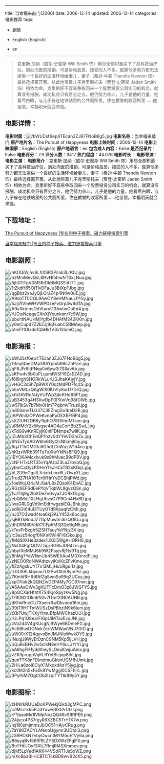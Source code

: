 
---
title: 当幸福来敲门(2006)
date: 2006-12-14
updated: 2006-12-14
categories: 电影推荐
tags:
- 剧情

- English (English)
- en
---


> 克里斯·加纳（威尔·史密斯 Will Smith 饰）用尽全部积蓄买下了高科技治疗仪，到处向医院推销，可是价格高昂，接受的人不多。就算他多努力都无法提供一个良好的生活环境给妻儿，妻子（桑迪·牛顿 Thandie Newton 饰）最终选择离开家。从此他带着儿子克里斯托夫（贾登·史密斯 Jaden Smith 饰）相依为命。克里斯好不容易争取回来一个股票投资公司实习的机会，就算没有报酬，成功机会只有百分之五，他仍努力奋斗，儿子是他的力量。他看尽白眼，与儿子躲在地铁站里的公共厕所里，住在教堂的收容所里……他坚信，幸福明天就会来临。

## **电影详情**：

**电影封面**：<img src="https://image.tmdb.org/t/p/w200/bWUDsf6ep4TEcan3ZJ67FNoB6g5.jpg" alt="/bWUDsf6ep4TEcan3ZJ67FNoB6g5.jpg" title="/bWUDsf6ep4TEcan3ZJ67FNoB6g5.jpg">
**电影名称**：当幸福来敲门
**原产地片名**：The Pursuit of Happyness
**电影上映时间**：2006-12-14
**电影上映国家**：English (English)
**原产地语言**：en
**包含成人内容**：False
**是否纪录片**：False
**电影评分**：7.9
**评分人数**：9417
**热门程度**：44.076
**电影时长**：
**电影导演**：
**电影主演**：
**电影简介**：克里斯·加纳（威尔·史密斯 Will Smith 饰）用尽全部积蓄买下了高科技治疗仪，到处向医院推销，可是价格高昂，接受的人不多。就算他多努力都无法提供一个良好的生活环境给妻儿，妻子（桑迪·牛顿 Thandie Newton 饰）最终选择离开家。从此他带着儿子克里斯托夫（贾登·史密斯 Jaden Smith 饰）相依为命。克里斯好不容易争取回来一个股票投资公司实习的机会，就算没有报酬，成功机会只有百分之五，他仍努力奋斗，儿子是他的力量。他看尽白眼，与儿子躲在地铁站里的公共厕所里，住在教堂的收容所里……他坚信，幸福明天就会来临。

## **下载地址**：
[The Pursuit of Happyness |专业的种子搜索、磁力链接搜索引擎](https://movie.amd794.com:2083/?search=The%20Pursuit%20of%20Happyness&ordering=&mode=match_phrase&page_size=10&page=1)

[当幸福来敲门 |专业的种子搜索、磁力链接搜索引擎](https://movie.amd794.com:2083/?search=%E5%BD%93%E5%B9%B8%E7%A6%8F%E6%9D%A5%E6%95%B2%E9%97%A8&ordering=&mode=match_phrase&page_size=10&page=1)
 

## **电影剧照**：
<img src="https://image.tmdb.org/t/p/original/nKOQiWjhv6LXXSR3PiIab3LrKtU.jpg" alt="/nKOQiWjhv6LXXSR3PiIab3LrKtU.jpg" title="/nKOQiWjhv6LXXSR3PiIab3LrKtU.jpg"><img src="https://image.tmdb.org/t/p/original/nzMmMevQsL6HvHfi4rwNT0xLNuu.jpg" alt="/nzMmMevQsL6HvHfi4rwNT0xLNuu.jpg" title="/nzMmMevQsL6HvHfi4rwNT0xLNuu.jpg"><img src="https://image.tmdb.org/t/p/original/5jhG1lTgV0MS6tDkBMQSSitttTT.jpg" alt="/5jhG1lTgV0MS6tDkBMQSSitttTT.jpg" title="/5jhG1lTgV0MS6tDkBMQSSitttTT.jpg"><img src="https://image.tmdb.org/t/p/original/1tZkdH65OjTIvDFaJu3BtXpFJbg.jpg" alt="/1tZkdH65OjTIvDFaJu3BtXpFJbg.jpg" title="/1tZkdH65OjTIvDFaJu3BtXpFJbg.jpg"><img src="https://image.tmdb.org/t/p/original/qgBbz2xaJyQjLOrJZ4p4Ntlw0uE.jpg" alt="/qgBbz2xaJyQjLOrJZ4p4Ntlw0uE.jpg" title="/qgBbz2xaJyQjLOrJZ4p4Ntlw0uE.jpg"><img src="https://image.tmdb.org/t/p/original/A9sbTT0CQL9AwCY8eHMNauLP1Gy.jpg" alt="/A9sbTT0CQL9AwCY8eHMNauLP1Gy.jpg" title="/A9sbTT0CQL9AwCY8eHMNauLP1Gy.jpg"><img src="https://image.tmdb.org/t/p/original/5Jij7tVmWHVWPOzeFvGrp3w9dTA.jpg" alt="/5Jij7tVmWHVWPOzeFvGrp3w9dTA.jpg" title="/5Jij7tVmWHVWPOzeFvGrp3w9dTA.jpg"><img src="https://image.tmdb.org/t/p/original/A9aXktnnsOdVtpryO3AwtwOuEd4.jpg" alt="/A9aXktnnsOdVtpryO3AwtwOuEd4.jpg" title="/A9aXktnnsOdVtpryO3AwtwOuEd4.jpg"><img src="https://image.tmdb.org/t/p/original/rUCtxNceqeCXnXjYxunktmr7c9W.jpg" alt="/rUCtxNceqeCXnXjYxunktmr7c9W.jpg" title="/rUCtxNceqeCXnXjYxunktmr7c9W.jpg"><img src="https://image.tmdb.org/t/p/original/pbuhtNAUHMjYgfb4DHAfM242KKm.jpg" alt="/pbuhtNAUHMjYgfb4DHAfM242KKm.jpg" title="/pbuhtNAUHMjYgfb4DHAfM242KKm.jpg"><img src="https://image.tmdb.org/t/p/original/y0mCupd7Z2kZJj9qFuabC5RMAep.jpg" alt="/y0mCupd7Z2kZJj9qFuabC5RMAep.jpg" title="/y0mCupd7Z2kZJj9qFuabC5RMAep.jpg"><img src="https://image.tmdb.org/t/p/original/otmFt1Olxdo1QbHk1V3v13IoIeC.jpg" alt="/otmFt1Olxdo1QbHk1V3v13IoIeC.jpg" title="/otmFt1Olxdo1QbHk1V3v13IoIeC.jpg">

## **电影海报**：
<img src="https://image.tmdb.org/t/p/original/bWUDsf6ep4TEcan3ZJ67FNoB6g5.jpg" alt="/bWUDsf6ep4TEcan3ZJ67FNoB6g5.jpg" title="/bWUDsf6ep4TEcan3ZJ67FNoB6g5.jpg"><img src="https://image.tmdb.org/t/p/original/1BmyQbeDMp39AYpbAiRBcZhPzxl.jpg" alt="/1BmyQbeDMp39AYpbAiRBcZhPzxl.jpg" title="/1BmyQbeDMp39AYpbAiRBcZhPzxl.jpg"><img src="https://image.tmdb.org/t/p/original/qF6JFr6IdfNep0x6yw3i7S8avAb.jpg" alt="/qF6JFr6IdfNep0x6yw3i7S8avAb.jpg" title="/qF6JFr6IdfNep0x6yw3i7S8avAb.jpg"><img src="https://image.tmdb.org/t/p/original/sKFwdv5b0uPLqumlWSPI9ZaEZ4D.jpg" alt="/sKFwdv5b0uPLqumlWSPI9ZaEZ4D.jpg" title="/sKFwdv5b0uPLqumlWSPI9ZaEZ4D.jpg"><img src="https://image.tmdb.org/t/p/original/f6l9rghSHORkWLurUGJhaKAiyjY.jpg" alt="/f6l9rghSHORkWLurUGJhaKAiyjY.jpg" title="/f6l9rghSHORkWLurUGJhaKAiyjY.jpg"><img src="https://image.tmdb.org/t/p/original/vHGC2sSh7pBWXY0qzMdPD7fcjzS.jpg" alt="/vHGC2sSh7pBWXY0qzMdPD7fcjzS.jpg" title="/vHGC2sSh7pBWXY0qzMdPD7fcjzS.jpg"><img src="https://image.tmdb.org/t/p/original/oEoVMLxQAgWlX0IUVty8orD7DrQ.jpg" alt="/oEoVMLxQAgWlX0IUVty8orD7DrQ.jpg" title="/oEoVMLxQAgWlX0IUVty8orD7DrQ.jpg"><img src="https://image.tmdb.org/t/p/original/xtb3AVRqNJyVUfWp3jbrKHq68F1.jpg" alt="/xtb3AVRqNJyVUfWp3jbrKHq68F1.jpg" title="/xtb3AVRqNJyVUfWp3jbrKHq68F1.jpg"><img src="https://image.tmdb.org/t/p/original/uB3453g4H3XwDpP0PXwVq98fOWb.jpg" alt="/uB3453g4H3XwDpP0PXwVq98fOWb.jpg" title="/uB3453g4H3XwDpP0PXwVq98fOWb.jpg"><img src="https://image.tmdb.org/t/p/original/w57lkSv7b7Mv0HmTPqbmVTruzii.jpg" alt="/w57lkSv7b7Mv0HmTPqbmVTruzii.jpg" title="/w57lkSv7b7Mv0HmTPqbmVTruzii.jpg"><img src="https://image.tmdb.org/t/p/original/nd0SsnvTLG37C3FZnqjGo1beD2R.jpg" alt="/nd0SsnvTLG37C3FZnqjGo1beD2R.jpg" title="/nd0SsnvTLG37C3FZnqjGo1beD2R.jpg"><img src="https://image.tmdb.org/t/p/original/jAPWniIzOPWeKvnaPuGEXBF9iP4.jpg" alt="/jAPWniIzOPWeKvnaPuGEXBF9iP4.jpg" title="/jAPWniIzOPWeKvnaPuGEXBF9iP4.jpg"><img src="https://image.tmdb.org/t/p/original/sXZtUH2DBRyTtphO78O5hdM1snn.jpg" alt="/sXZtUH2DBRyTtphO78O5hdM1snn.jpg" title="/sXZtUH2DBRyTtphO78O5hdM1snn.jpg"><img src="https://image.tmdb.org/t/p/original/uRMMtYZkWyqsc4AO4aCoHBbZSwL.jpg" alt="/uRMMtYZkWyqsc4AO4aCoHBbZSwL.jpg" title="/uRMMtYZkWyqsc4AO4aCoHBbZSwL.jpg"><img src="https://image.tmdb.org/t/p/original/kTdG9wKnREyjK6nlFDNmpe7wlIK.jpg" alt="/kTdG9wKnREyjK6nlFDNmpe7wlIK.jpg" title="/kTdG9wKnREyjK6nlFDNmpe7wlIK.jpg"><img src="https://image.tmdb.org/t/p/original/iZuMb3ChEdQP1hzv0dYYeVD3mZu.jpg" alt="/iZuMb3ChEdQP1hzv0dYYeVD3mZu.jpg" title="/iZuMb3ChEdQP1hzv0dYYeVD3mZu.jpg"><img src="https://image.tmdb.org/t/p/original/6NExTydAGWbtv6Gyt2cNfcmjhby.jpg" alt="/6NExTydAGWbtv6Gyt2cNfcmjhby.jpg" title="/6NExTydAGWbtv6Gyt2cNfcmjhby.jpg"><img src="https://image.tmdb.org/t/p/original/9qJT1hOMGfuRGhdLChWuzW1d4co.jpg" alt="/9qJT1hOMGfuRGhdLChWuzW1d4co.jpg" title="/9qJT1hOMGfuRGhdLChWuzW1d4co.jpg"><img src="https://image.tmdb.org/t/p/original/hKIzxWRb391Tu7uXIwYkINs8FQ9.jpg" alt="/hKIzxWRb391Tu7uXIwYkINs8FQ9.jpg" title="/hKIzxWRb391Tu7uXIwYkINs8FQ9.jpg"><img src="https://image.tmdb.org/t/p/original/lBYOKAMcxIvuk9s9hMuecB9dPBV.jpg" alt="/lBYOKAMcxIvuk9s9hMuecB9dPBV.jpg" title="/lBYOKAMcxIvuk9s9hMuecB9dPBV.jpg"><img src="https://image.tmdb.org/t/p/original/cNFHTxLRT35vYqAUpZ3LaZrbvbQ.jpg" alt="/cNFHTxLRT35vYqAUpZ3LaZrbvbQ.jpg" title="/cNFHTxLRT35vYqAUpZ3LaZrbvbQ.jpg"><img src="https://image.tmdb.org/t/p/original/ybmCaOyzPDHvYfkJHCsTR2xKGqL.jpg" alt="/ybmCaOyzPDHvYfkJHCsTR2xKGqL.jpg" title="/ybmCaOyzPDHvYfkJHCsTR2xKGqL.jpg"><img src="https://image.tmdb.org/t/p/original/bL2D9eGgclL7ckdxLmx6LzOwpYL.jpg" alt="/bL2D9eGgclL7ckdxLmx6LzOwpYL.jpg" title="/bL2D9eGgclL7ckdxLmx6LzOwpYL.jpg"><img src="https://image.tmdb.org/t/p/original/1rudZ7HA1OTcr0fHnYyDCShjPWd.jpg" alt="/1rudZ7HA1OTcr0fHnYyDCShjPWd.jpg" title="/1rudZ7HA1OTcr0fHnYyDCShjPWd.jpg"><img src="https://image.tmdb.org/t/p/original/1oeWqLQ4JMJGarL8xZQaoK4EbAC.jpg" alt="/1oeWqLQ4JMJGarL8xZQaoK4EbAC.jpg" title="/1oeWqLQ4JMJGarL8xZQaoK4EbAC.jpg"><img src="https://image.tmdb.org/t/p/original/RGz9EFSdEeRYqVTqbWL8gvzQSn.jpg" alt="/RGz9EFSdEeRYqVTqbWL8gvzQSn.jpg" title="/RGz9EFSdEeRYqVTqbWL8gvzQSn.jpg"><img src="https://image.tmdb.org/t/p/original/fvJTSj9g2IbXDeZv0vyaZJORkfS.jpg" alt="/fvJTSj9g2IbXDeZv0vyaZJORkfS.jpg" title="/fvJTSj9g2IbXDeZv0vyaZJORkfS.jpg"><img src="https://image.tmdb.org/t/p/original/ebQlMdt1XLHgUbvsO7P9Cm4Hx6D.jpg" alt="/ebQlMdt1XLHgUbvsO7P9Cm4Hx6D.jpg" title="/ebQlMdt1XLHgUbvsO7P9Cm4Hx6D.jpg"><img src="https://image.tmdb.org/t/p/original/lwsGRL0gVd9mEdfrwgebiEQJBhk.jpg" alt="/lwsGRL0gVd9mEdfrwgebiEQJBhk.jpg" title="/lwsGRL0gVd9mEdfrwgebiEQJBhk.jpg"><img src="https://image.tmdb.org/t/p/original/ed9jGt64uI3TUyO7d9XpaqfzCMt.jpg" alt="/ed9jGt64uI3TUyO7d9XpaqfzCMt.jpg" title="/ed9jGt64uI3TUyO7d9XpaqfzCMt.jpg"><img src="https://image.tmdb.org/t/p/original/nJ07O3wad4toa6kj3ALY452x6oc.jpg" alt="/nJ07O3wad4toa6kj3ALY452x6oc.jpg" title="/nJ07O3wad4toa6kj3ALY452x6oc.jpg"><img src="https://image.tmdb.org/t/p/original/sjBBTkBodJZ7GpMuwtm3izQGlUu.jpg" alt="/sjBBTkBodJZ7GpMuwtm3izQGlUu.jpg" title="/sjBBTkBodJZ7GpMuwtm3izQGlUu.jpg"><img src="https://image.tmdb.org/t/p/original/dhDRM80VdiX1CFphM3j3QeBgN5.jpg" alt="/dhDRM80VdiX1CFphM3j3QeBgN5.jpg" title="/dhDRM80VdiX1CFphM3j3QeBgN5.jpg"><img src="https://image.tmdb.org/t/p/original/xTevFrBzgh5j2SH7auyYeYNjz3X.jpg" alt="/xTevFrBzgh5j2SH7auyYeYNjz3X.jpg" title="/xTevFrBzgh5j2SH7auyYeYNjz3X.jpg"><img src="https://image.tmdb.org/t/p/original/ic3aJz54ogf0NXnKWl4Fr8t3ko.jpg" alt="/ic3aJz54ogf0NXnKWl4Fr8t3ko.jpg" title="/ic3aJz54ogf0NXnKWl4Fr8t3ko.jpg"><img src="https://image.tmdb.org/t/p/original/fMdS0XHe3zdex1JX0i5WgAHORH0.jpg" alt="/fMdS0XHe3zdex1JX0i5WgAHORH0.jpg" title="/fMdS0XHe3zdex1JX0i5WgAHORH0.jpg"><img src="https://image.tmdb.org/t/p/original/NxDl4PgtQOVZzigrRG85JDR4Lm.jpg" alt="/NxDl4PgtQOVZzigrRG85JDR4Lm.jpg" title="/NxDl4PgtQOVZzigrRG85JDR4Lm.jpg"><img src="https://image.tmdb.org/t/p/original/hbyfXeMMJ6b9W2PsyjvRjTts9Tq.jpg" alt="/hbyfXeMMJ6b9W2PsyjvRjTts9Tq.jpg" title="/hbyfXeMMJ6b9W2PsyjvRjTts9Tq.jpg"><img src="https://image.tmdb.org/t/p/original/8hMg7YeWNmUb45WEXAu4M0XmrdF.jpg" alt="/8hMg7YeWNmUb45WEXAu4M0XmrdF.jpg" title="/8hMg7YeWNmUb45WEXAu4M0XmrdF.jpg"><img src="https://image.tmdb.org/t/p/original/zNEOORdNWAdtzvyiKxIKcZFvKme.jpg" alt="/zNEOORdNWAdtzvyiKxIKcZFvKme.jpg" title="/zNEOORdNWAdtzvyiKxIKcZFvKme.jpg"><img src="https://image.tmdb.org/t/p/original/flZzAgxkUY17x13MLjHuURgui1z.jpg" alt="/flZzAgxkUY17x13MLjHuURgui1z.jpg" title="/flZzAgxkUY17x13MLjHuURgui1z.jpg"><img src="https://image.tmdb.org/t/p/original/lL0USBLkbymo7U3PwOlbV8ymPsI.jpg" alt="/lL0USBLkbymo7U3PwOlbV8ymPsI.jpg" title="/lL0USBLkbymo7U3PwOlbV8ymPsI.jpg"><img src="https://image.tmdb.org/t/p/original/7KmhfRH6dfAfZg5wnSo99q3UCxy.jpg" alt="/7KmhfRH6dfAfZg5wnSo99q3UCxy.jpg" title="/7KmhfRH6dfAfZg5wnSo99q3UCxy.jpg"><img src="https://image.tmdb.org/t/p/original/spO1Iok2kQQNZwDEP4My7GC97mm.jpg" alt="/spO1Iok2kQQNZwDEP4My7GC97mm.jpg" title="/spO1Iok2kQQNZwDEP4My7GC97mm.jpg"><img src="https://image.tmdb.org/t/p/original/A6AAxOWv3gKUTFcDmO3z8JWGFYS.jpg" alt="/A6AAxOWv3gKUTFcDmO3z8JWGFYS.jpg" title="/A6AAxOWv3gKUTFcDmO3z8JWGFYS.jpg"><img src="https://image.tmdb.org/t/p/original/8pQCXarHthtX7S4KjoSpyzkw5Ng.jpg" alt="/8pQCXarHthtX7S4KjoSpyzkw5Ng.jpg" title="/8pQCXarHthtX7S4KjoSpyzkw5Ng.jpg"><img src="https://image.tmdb.org/t/p/original/f79DB2IOlmEN2v7lTmfXlN0AUHB.jpg" alt="/f79DB2IOlmEN2v7lTmfXlN0AUHB.jpg" title="/f79DB2IOlmEN2v7lTmfXlN0AUHB.jpg"><img src="https://image.tmdb.org/t/p/original/dKfwffncCU7XsecrRwDkvooe16m.jpg" alt="/dKfwffncCU7XsecrRwDkvooe16m.jpg" title="/dKfwffncCU7XsecrRwDkvooe16m.jpg"><img src="https://image.tmdb.org/t/p/original/39jT9HTTmWUSzDsPBhztN9k6lum.jpg" alt="/39jT9HTTmWUSzDsPBhztN9k6lum.jpg" title="/39jT9HTTmWUSzDsPBhztN9k6lum.jpg"><img src="https://image.tmdb.org/t/p/original/tXb7UwjTKXyYImuBfpMWChazUUI.jpg" alt="/tXb7UwjTKXyYImuBfpMWChazUUI.jpg" title="/tXb7UwjTKXyYImuBfpMWChazUUI.jpg"><img src="https://image.tmdb.org/t/p/original/rULPq1Q8earFlGpUiMTavEvqJNI.jpg" alt="/rULPq1Q8earFlGpUiMTavEvqJNI.jpg" title="/rULPq1Q8earFlGpUiMTavEvqJNI.jpg"><img src="https://image.tmdb.org/t/p/original/cVo2d4V4gKUcgNj9Wye6BDnIeFG.jpg" alt="/cVo2d4V4gKUcgNj9Wye6BDnIeFG.jpg" title="/cVo2d4V4gKUcgNj9Wye6BDnIeFG.jpg"><img src="https://image.tmdb.org/t/p/original/Ac5BhwDONekZerlWMWaeVNJ7GtD.jpg" alt="/Ac5BhwDONekZerlWMWaeVNJ7GtD.jpg" title="/Ac5BhwDONekZerlWMWaeVNJ7GtD.jpg"><img src="https://image.tmdb.org/t/p/original/uW00rX124qyvoBnJMJNIoWwkOYS.jpg" alt="/uW00rX124qyvoBnJMJNIoWwkOYS.jpg" title="/uW00rX124qyvoBnJMJNIoWwkOYS.jpg"><img src="https://image.tmdb.org/t/p/original/iNuqjJ9WyEtOznC9NM5Kp5IjLVH.jpg" alt="/iNuqjJ9WyEtOznC9NM5Kp5IjLVH.jpg" title="/iNuqjJ9WyEtOznC9NM5Kp5IjLVH.jpg"><img src="https://image.tmdb.org/t/p/original/oQuBxBHv2w5dlsN8eHY6uLJYrYI.jpg" alt="/oQuBxBHv2w5dlsN8eHY6uLJYrYI.jpg" title="/oQuBxBHv2w5dlsN8eHY6uLJYrYI.jpg"><img src="https://image.tmdb.org/t/p/original/aA6hgFH1yddXmySLOeul0wjuAmx.jpg" alt="/aA6hgFH1yddXmySLOeul0wjuAmx.jpg" title="/aA6hgFH1yddXmySLOeul0wjuAmx.jpg"><img src="https://image.tmdb.org/t/p/original/vZR3pruppVqKLRYetBlcjop8Iht.jpg" alt="/vZR3pruppVqKLRYetBlcjop8Iht.jpg" title="/vZR3pruppVqKLRYetBlcjop8Iht.jpg"><img src="https://image.tmdb.org/t/p/original/qunTTK8nFDimdmuGkbvUQMfhUmk.jpg" alt="/qunTTK8nFDimdmuGkbvUQMfhUmk.jpg" title="/qunTTK8nFDimdmuGkbvUQMfhUmk.jpg"><img src="https://image.tmdb.org/t/p/original/2HlLe6zol6CiyX1MkoxdAzY5jyg.jpg" alt="/2HlLe6zol6CiyX1MkoxdAzY5jyg.jpg" title="/2HlLe6zol6CiyX1MkoxdAzY5jyg.jpg"><img src="https://image.tmdb.org/t/p/original/kc0M2n5xFa0k8YwMggl0CSFhIrL.jpg" alt="/kc0M2n5xFa0k8YwMggl0CSFhIrL.jpg" title="/kc0M2n5xFa0k8YwMggl0CSFhIrL.jpg"><img src="https://image.tmdb.org/t/p/original/3PyINM7GgCOb2lzqlTYTIkB9y5Y.jpg" alt="/3PyINM7GgCOb2lzqlTYTIkB9y5Y.jpg" title="/3PyINM7GgCOb2lzqlTYTIkB9y5Y.jpg">

## **电影图标**：
<img src="https://image.tmdb.org/t/p/original/zHNlrkRUUeDoKPWekjQikb3gMPC.png" alt="/zHNlrkRUUeDoKPWekjQikb3gMPC.png" title="/zHNlrkRUUeDoKPWekjQikb3gMPC.png"><img src="https://image.tmdb.org/t/p/original/ic1MsrIlxk5FUdYuwvRl3GVDtzI.png" alt="/ic1MsrIlxk5FUdYuwvRl3GVDtzI.png" title="/ic1MsrIlxk5FUdYuwvRl3GVDtzI.png"><img src="https://image.tmdb.org/t/p/original/rFYpaoMx1lVMpNozQQ46v98RPE6.png" alt="/rFYpaoMx1lVMpNozQQ46v98RPE6.png" title="/rFYpaoMx1lVMpNozQQ46v98RPE6.png"><img src="https://image.tmdb.org/t/p/original/24jscx4PS7rgyR6XZBC5TrH1X7w.png" alt="/24jscx4PS7rgyR6XZBC5TrH1X7w.png" title="/24jscx4PS7rgyR6XZBC5TrH1X7w.png"><img src="https://image.tmdb.org/t/p/original/iej1iI0zmjmmzJbOC51HAjvCRug.png" alt="/iej1iI0zmjmmzJbOC51HAjvCRug.png" title="/iej1iI0zmjmmzJbOC51HAjvCRug.png"><img src="https://image.tmdb.org/t/p/original/7aY90ZACYLAfenoUgymr3UDtdi3.png" alt="/7aY90ZACYLAfenoUgymr3UDtdi3.png" title="/7aY90ZACYLAfenoUgymr3UDtdi3.png"><img src="https://image.tmdb.org/t/p/original/z3RHOkN7vbyCwcntMYM5oEfVy6a.png" alt="/z3RHOkN7vbyCwcntMYM5oEfVy6a.png" title="/z3RHOkN7vbyCwcntMYM5oEfVy6a.png"><img src="https://image.tmdb.org/t/p/original/88qyqBvf56Rf9LZYSDXWzEFglF0.png" alt="/88qyqBvf56Rf9LZYSDXWzEFglF0.png" title="/88qyqBvf56Rf9LZYSDXWzEFglF0.png"><img src="https://image.tmdb.org/t/p/original/8trFHtUOyf3XIL7RmjRf4SXmmcv.png" alt="/8trFHtUOyf3XIL7RmjRf4SXmmcv.png" title="/8trFHtUOyf3XIL7RmjRf4SXmmcv.png"><img src="https://image.tmdb.org/t/p/original/djM5LpYed1AKK44VSdRT1JsSxWZ.png" alt="/djM5LpYed1AKK44VSdRT1JsSxWZ.png" title="/djM5LpYed1AKK44VSdRT1JsSxWZ.png"><img src="https://image.tmdb.org/t/p/original/mXoBpaBlHiCBTCTckBD8wvB2cX5.png" alt="/mXoBpaBlHiCBTCTckBD8wvB2cX5.png" title="/mXoBpaBlHiCBTCTckBD8wvB2cX5.png">
